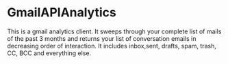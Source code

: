 # GmailAPIAnalytics
This is a gmail analytics client. It sweeps through your complete list of mails of the past 3 months and returns your list of conversation emails in decreasing order of interaction. It includes inbox,sent, drafts, spam, trash, CC, BCC and everything else.
